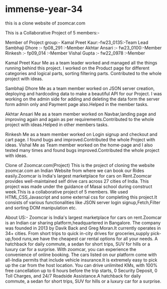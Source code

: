 # immense-year-34

this is a clone website of zoomcar.com


This is a Collaborative Project of 5 members:-

Member of Project group:-
Kamal Preet Kaur:-fw23_0135:-Team Lead
Sambhaji   Dhore :- fp08_291 :-Member
Akhtar Ansari      :-  fw23_0100:-Member
Rinkesh              :-  fp09_014   :-Member
Vishal  Gupta     :-   fw22_0978 :-Member

Kamal Preet Kaur Me as a team leader worked and managed all the things running behind this project. I worked on the Product page for different categories and logical parts, sorting filtering parts. Contributed to the whole project with ideas.

Sambhaji  Dhore Me as a team member worked on JSON server creation, deploying and hardcoding data to make a beautiful API for our Project. I was working on the admin side for adding and deleting the data form the server form admin only and Payment page also.Helped in the member tasks.

Akhtar Ansari Me as a team member worked on Navbar,landing page and improving again and again as per requirements.Contributed to the whole project with ideas.Helped in other members tasks.

Rinkesh  Me as a team member worked on Login signup and checkout and cart page. I found bugs and improved.Contributed the whole Project with ideas.
Vishal Me as Team member worked on the home-page and I also tested many times and found bugs improved.Contributed the whole project with ideas. 


Clone of Zoomcar.com(Project)
This is the project of cloning the website zoomcar.com an Indian Website from where we can book our Rides easily.Zoomcar is India's largest marketplace for cars on Rent.Zoomcar provides well-maintained self drive cars across 27 cities of India. This project was made under the guidance of Masai school during construct week.This is a collaborative project of 5 members. We used HTML,CSS,Javascript and some external css for completing this project.It consists of various functionalities like JSON server login signup,Fetch,Filter and sorting DOM manipulation etc.


About US:-
Zoomcar is India's largest marketplace for cars on rent.Zoomcar is an Indian car sharing platform,headquartered in Bangalore. The company was founded in 2013 by Davik Back and Greg Moran.It currently operates in 34+ cities. From short trips to quick in-city drives for groceries,supply pick-up,food runs,we have the cheapest car rental options for all your needs. A hatchback for daily commute, a sedan for short trips, SUV for hills or a luxury car for a surprise. With zoomcar, you can experience the convenience of online booking. The cars listed on our platform come with all-India permits that include vehicle insurance.It is extremely easy to pick up the car from the host location. You can drive unlimited KMs, with 100% free cancellation up to 6 hours before the trip starts, 0 Security Deposit, 0 Toll Charges, and 24/7 Roadside Assistance.A hatchback for daily commute, a sedan for short trips, SUV for hills or a luxury car for a surprise.



